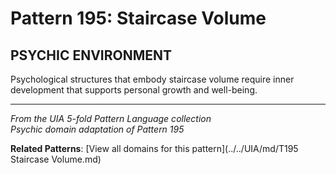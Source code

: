 # Pattern 195: Staircase Volume

## PSYCHIC ENVIRONMENT

Psychological structures that embody staircase volume require inner development that supports personal growth and well-being.

---

*From the UIA 5-fold Pattern Language collection*  
*Psychic domain adaptation of Pattern 195*

**Related Patterns**: [View all domains for this pattern](../../UIA/md/T195 Staircase Volume.md)